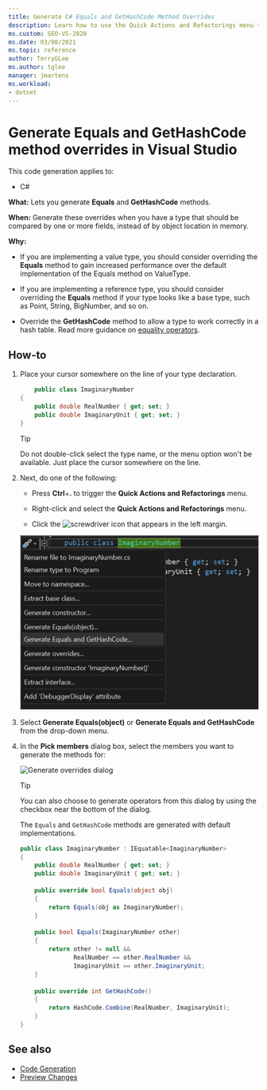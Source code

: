 ```yaml
---
title: Generate C# Equals and GetHashCode Method Overrides
description: Learn how to use the Quick Actions and Refactorings menu to generate Equals and GetHashCode methods.
ms.custom: SEO-VS-2020
ms.date: 03/08/2021
ms.topic: reference
author: TerryGLee
ms.author: tglee
manager: jmartens
ms.workload:
- dotnet
---
```

# Generate Equals and GetHashCode method overrides in Visual Studio

This code generation applies to:

- C#

**What:** Lets you generate **Equals** and **GetHashCode** methods.

**When:** Generate these overrides when you have a type that should be compared by one or more fields, instead of by object location in memory.

**Why:**

- If you are implementing a value type, you should consider overriding the **Equals** method to gain increased performance over the default implementation of the Equals method on ValueType.

- If you are implementing a reference type, you should consider overriding the **Equals** method if your type looks like a base type, such as Point, String, BigNumber, and so on.

- Override the **GetHashCode** method to allow a type to work correctly in a hash table. Read more guidance on [equality operators](/dotnet/standard/design-guidelines/equality-operators).

## How-to

1. Place your cursor somewhere on the line of your type declaration.

    ```csharp
        public class ImaginaryNumber
    {
        public double RealNumber { get; set; }
        public double ImaginaryUnit { get; set; }
    }
    ```


   > [!TIP]
   > Do not double-click select the type name, or the menu option won't be available. Just place the cursor somewhere on the line.

1. Next, do one of the following:

   - Press **Ctrl**+**.** to trigger the **Quick Actions and Refactorings** menu.

   - Right-click and select the **Quick Actions and Refactorings** menu.

   - Click the ![screwdriver](../media/screwdriver-icon.png) icon that appears in the left margin.

   ![Generate overrides preview](media/overrides-preview-cs.png)

1. Select **Generate Equals(object)** or **Generate Equals and GetHashCode** from the drop-down menu.

1. In the **Pick members** dialog box, select the members you want to generate the methods for:

    ![Generate overrides dialog](media/overrides-dialog-cs.png)

    > [!TIP]
    > You can also choose to generate operators from this dialog by using the checkbox near the bottom of the dialog.

   The `Equals` and `GetHashCode` methods are generated with default implementations.

    ```csharp
   public class ImaginaryNumber : IEquatable<ImaginaryNumber>
    {
        public double RealNumber { get; set; }
        public double ImaginaryUnit { get; set; }

        public override bool Equals(object obj)
        {
            return Equals(obj as ImaginaryNumber);
        }

        public bool Equals(ImaginaryNumber other)
        {
            return other != null &&
                   RealNumber == other.RealNumber &&
                   ImaginaryUnit == other.ImaginaryUnit;
        }

        public override int GetHashCode()
        {
            return HashCode.Combine(RealNumber, ImaginaryUnit);
        }
    }
    ```

## See also

- [Code Generation](../code-generation-in-visual-studio.md)
- [Preview Changes](../../ide/preview-changes.md)
